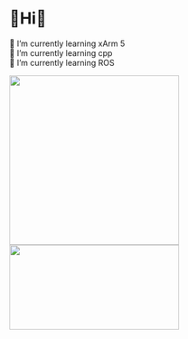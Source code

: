 # 👋Hi👋


🌱 I’m currently learning xArm 5  
🌱 I’m currently learning cpp  
🌱 I’m currently learning ROS

<img src="https://user-images.githubusercontent.com/52944554/165782728-b3eae9bb-30a6-449a-a1c7-2fdb90a6b676.jpg" width="300" height="300">  

<img src="https://user-images.githubusercontent.com/52944554/165782647-25a16af7-1a04-471a-a959-8b8b29689a2d.gif" width="300" height="150">
